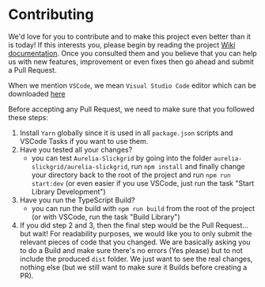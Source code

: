 # Contributing

We'd love for you to contribute and to make this project even better than it is today! If this interests you, please begin by reading the project [Wiki documentation](https://github.com/ghiscoding/aurelia-slickgrid/wiki). Once you consulted them and you believe that you can help us with new features, improvement or even fixes then go ahead and submit a Pull Request.

When we mention `VSCode`, we mean `Visual Studio Code` editor which can be downloaded [here](https://code.visualstudio.com)

Before accepting any Pull Request, we need to make sure that you followed these steps:
1. Install `Yarn` globally since it is used in all `package.json` scripts and VSCode Tasks if you want to use them.
2. Have you tested all your changes?
   - you can test `Aurelia-Slickgrid` by going into the folder `aurelia-slickgrid/aurelia-slickgrid`, run  `npm install` and finally change your directory back to the root of the project and run `npm run start:dev` (or even easier if you use VSCode, just run the task "Start Library Development")
3. Have you run the TypeScript Build?
   - you can run the build with `npm run build` from the root of the project (or with VSCode, run the task "Build Library")
4. If you did step 2 and 3, then the final step would be the Pull Request... but wait! For readability purposes, we would like you to only submit the relevant pieces of code that you changed. We are basically asking you to do a Build and make sure there's no errors (Yes please) but to not include the produced `dist` folder. We just want to see the real changes, nothing else (but we still want to make sure it Builds before creating a PR).